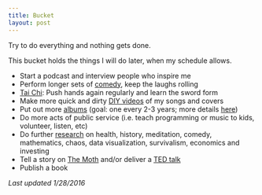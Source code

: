 ```yaml
---
title: Bucket
layout: post
---
```

Try to do everything and nothing gets done.

This bucket holds the things I will do later, when my schedule allows.

  - Start a podcast and interview people who inspire me
  - Perform longer sets of [comedy]({{site.url}}/on-comedy), keep the laughs rolling
  - [Tai Chi]({{site.url}}/relax): Push hands again regularly and learn the sword form
  - Make more quick and dirty [DIY videos](https://www.youtube.com/playlist?list=PLEP0Foq1SruN9ZA-dz9VbSYaLCF1gWnVP) of my songs and covers
  - Put out more <a target="_blank" href="https://ryanbarringtoncox.bandcamp.com/">albums</a> (goal: one every 2-3 years; more details [here](/future-albums))
  - Do more acts of public service (i.e. teach programming or music to kids, volunteer, listen, etc)
  - Do further [research]({{site.url}}/book-notes) on health, history, meditation, comedy, mathematics, chaos, data visualization, survivalism, economics and investing
  - Tell a story on [The Moth](http://themoth.org/) and/or deliver a [TED talk](https://www.ted.com/talks)
  - Publish a book

*Last updated 1/28/2016*

